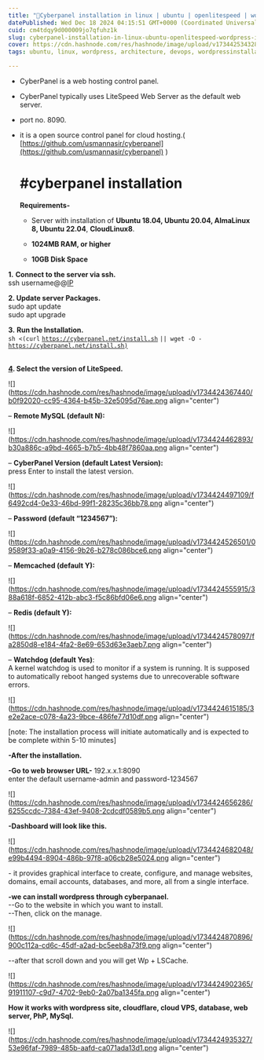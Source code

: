 ```yaml
---
title: "🎯Cyberpanel installation in linux | ubuntu | openlitespeed | wordpress intsall | how it works with wordpress site👁."
datePublished: Wed Dec 18 2024 04:15:51 GMT+0000 (Coordinated Universal Time)
cuid: cm4tdqy9d000009jo7qfuhz1k
slug: cyberpanel-installation-in-linux-ubuntu-openlitespeed-wordpress-intsall-how-it-works-with-wordpress-site
cover: https://cdn.hashnode.com/res/hashnode/image/upload/v1734425343283/755482f8-7b7a-4361-90e6-d91f70ba6502.jpeg
tags: ubuntu, linux, wordpress, architecture, devops, wordpressinstallation, cyberpanel

---
```


* CyberPanel is a web hosting control panel.
    
* CyberPanel typically uses LiteSpeed Web Server as the default web server.
    
* port no. 8090.
    
* it is a open source control panel for cloud hosting.( [https://github.com/usmannasir/cyberpanel](https://github.com/usmannasir/cyberpanel) )
    
    # **#cyberpanel installation**  
    **Requirements-**
    
    * Server with installation of **Ubuntu 18.04, Ubuntu 20.04, AlmaLinux 8, Ubuntu 22.04**, **CloudLinux8**.
        
    * **1024MB RAM, or higher**
        
    * **10GB Disk Space**
        

**1.** **Connect to the server via ssh.**  
ssh username@@[IP](@aboveip)

  
**2\. Update server Packages.**  
sudo apt update  
sudo apt upgrade

  
**3.** **Run the Installation.**  
`sh <(curl` [`https://cyberpanel.net/install.sh`](https://cyberpanel.net/install.sh) `|| wget -O -` [`https://cyberpanel.net/install.sh)`](https://cyberpanel.net/install.sh\)￼4)

[  
**4**](https://cyberpanel.net/install.sh\)￼4)**. Select the version of LiteSpeed.**

![](https://cdn.hashnode.com/res/hashnode/image/upload/v1734424367440/b0f92020-cc95-4364-b45b-32e5095d76ae.png align="center")

  
– **Remote MySQL (default N):**

![](https://cdn.hashnode.com/res/hashnode/image/upload/v1734424462893/b30a886c-a9bd-4665-b7b5-4bb48f7860aa.png align="center")

  
– **CyberPanel Version (default Latest Version):**  
press Enter to install the latest version.

![](https://cdn.hashnode.com/res/hashnode/image/upload/v1734424497109/f6492cd4-0e33-46bd-99f1-28235c36bb78.png align="center")

  
– **Password (default “1234567”):**

![](https://cdn.hashnode.com/res/hashnode/image/upload/v1734424526501/09589f33-a0a9-4156-9b26-b278c086bce6.png align="center")

  
– **Memcached (default Y):**

![](https://cdn.hashnode.com/res/hashnode/image/upload/v1734424555915/388a618f-6852-412b-abc3-f5c86bfd06e6.png align="center")

  
– **Redis (default Y):**

![](https://cdn.hashnode.com/res/hashnode/image/upload/v1734424578097/fa2850d8-e184-4fa2-8e69-653d63e3aeb7.png align="center")

  
– **Watchdog (default Yes)**:  
A kernel watchdog is used to monitor if a system is running. It is supposed to automatically reboot hanged systems due to unrecoverable software errors.

![](https://cdn.hashnode.com/res/hashnode/image/upload/v1734424615185/3e2e2ace-c078-4a23-9bce-486fe77d10df.png align="center")

  
\[note: The installation process will initiate automatically and is expected to be complete within 5-10 minutes\]  
  
**\-After the installation.**

**\-Go to web browser URL-** 192.x.x.1:8090  
enter the default username-admin and password-1234567

![](https://cdn.hashnode.com/res/hashnode/image/upload/v1734424656286/6255ccdc-7384-43ef-9408-2cdcdf0589b5.png align="center")

  
**\-Dashboard will look like this.**

![](https://cdn.hashnode.com/res/hashnode/image/upload/v1734424682048/e99b4494-8904-486b-97f8-a06cb28e5024.png align="center")

  
\- it provides graphical interface to create, configure, and manage websites, domains, email accounts, databases, and more, all from a single interface.

**\-we can install wordpress through cyberpanael.**  
\--Go to the website in which you want to install.  
\--Then, click on the manage.

![](https://cdn.hashnode.com/res/hashnode/image/upload/v1734424870896/900c112a-cd6c-45df-a2ad-bc5eeb8a73f9.png align="center")

\--after that scroll down and you will get Wp + LSCache.

![](https://cdn.hashnode.com/res/hashnode/image/upload/v1734424902365/91911107-c9d7-4702-9eb0-2a07ba1345fa.png align="center")

  
**How it works with wordpress site, cloudflare, cloud VPS, database, web server, PhP, MySql.**

![](https://cdn.hashnode.com/res/hashnode/image/upload/v1734424935327/53e96faf-7989-485b-aafd-ca071ada13d1.png align="center")